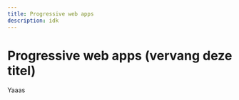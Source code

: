 ```yaml
---
title: Progressive web apps
description: idk
---
```


# Progressive web apps (vervang deze titel)

Yaaas
